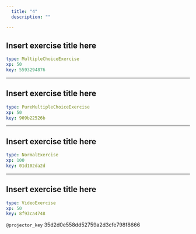 ```yaml
---
  title: "4"
  description: ""

---
```

## Insert exercise title here

```yaml
type: MultipleChoiceExercise 
xp: 50 
key: 5593294876   
```















---
## Insert exercise title here

```yaml
type: PureMultipleChoiceExercise 
xp: 50 
key: 909b22526b   
```















---
## Insert exercise title here

```yaml
type: NormalExercise 
xp: 100 
key: 01d102da2d   
```















---
## Insert exercise title here

```yaml
type: VideoExercise 
xp: 50 
key: 8f93ca4748   
```

`@projector_key`
35d2d0e558dd52759a2d3cfe798f8666